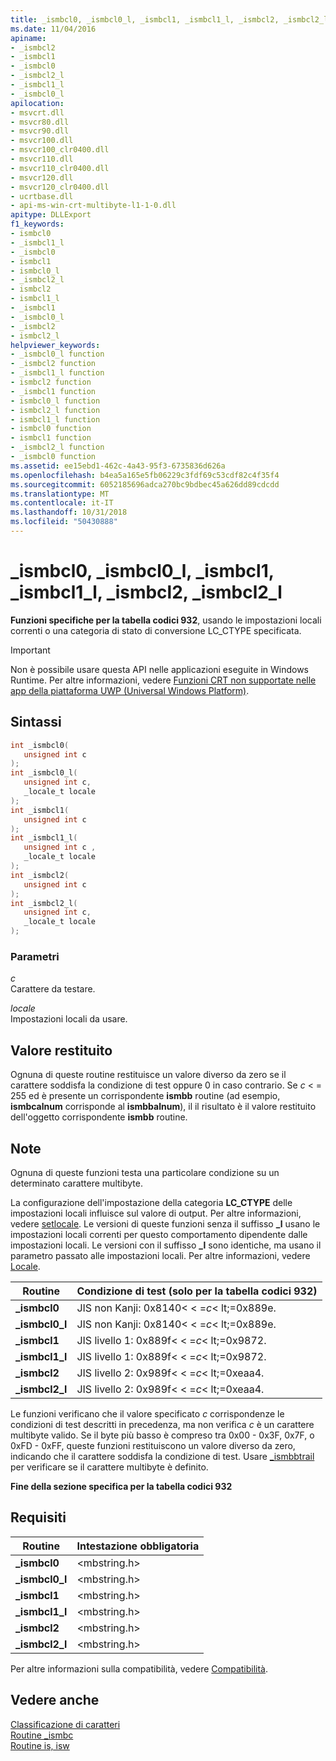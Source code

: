 ```yaml
---
title: _ismbcl0, _ismbcl0_l, _ismbcl1, _ismbcl1_l, _ismbcl2, _ismbcl2_l
ms.date: 11/04/2016
apiname:
- _ismbcl2
- _ismbcl1
- _ismbcl0
- _ismbcl2_l
- _ismbcl1_l
- _ismbcl0_l
apilocation:
- msvcrt.dll
- msvcr80.dll
- msvcr90.dll
- msvcr100.dll
- msvcr100_clr0400.dll
- msvcr110.dll
- msvcr110_clr0400.dll
- msvcr120.dll
- msvcr120_clr0400.dll
- ucrtbase.dll
- api-ms-win-crt-multibyte-l1-1-0.dll
apitype: DLLExport
f1_keywords:
- ismbcl0
- _ismbcl1_l
- _ismbcl0
- ismbcl1
- ismbcl0_l
- _ismbcl2_l
- ismbcl2
- ismbcl1_l
- _ismbcl1
- _ismbcl0_l
- _ismbcl2
- ismbcl2_l
helpviewer_keywords:
- _ismbcl0_l function
- _ismbcl2 function
- _ismbcl1_l function
- ismbcl2 function
- _ismbcl1 function
- ismbcl0_l function
- ismbcl2_l function
- ismbcl1_l function
- ismbcl0 function
- ismbcl1 function
- _ismbcl2_l function
- _ismbcl0 function
ms.assetid: ee15ebd1-462c-4a43-95f3-6735836d626a
ms.openlocfilehash: b4ea5a165e5fb06229c3fdf69c53cdf82c4f35f4
ms.sourcegitcommit: 6052185696adca270bc9bdbec45a626dd89cdcdd
ms.translationtype: MT
ms.contentlocale: it-IT
ms.lasthandoff: 10/31/2018
ms.locfileid: "50430888"
---
```

# <a name="ismbcl0-ismbcl0l-ismbcl1-ismbcl1l-ismbcl2-ismbcl2l"></a>_ismbcl0, _ismbcl0_l, _ismbcl1, _ismbcl1_l, _ismbcl2, _ismbcl2_l

**Funzioni specifiche per la tabella codici 932**, usando le impostazioni locali correnti o una categoria di stato di conversione LC_CTYPE specificata.

> [!IMPORTANT]
> Non è possibile usare questa API nelle applicazioni eseguite in Windows Runtime. Per altre informazioni, vedere [Funzioni CRT non supportate nelle app della piattaforma UWP (Universal Windows Platform)](../../cppcx/crt-functions-not-supported-in-universal-windows-platform-apps.md).

## <a name="syntax"></a>Sintassi

```C
int _ismbcl0(
   unsigned int c
);
int _ismbcl0_l(
   unsigned int c,
   _locale_t locale
);
int _ismbcl1(
   unsigned int c
);
int _ismbcl1_l(
   unsigned int c ,
   _locale_t locale
);
int _ismbcl2(
   unsigned int c
);
int _ismbcl2_l(
   unsigned int c,
   _locale_t locale
);
```

### <a name="parameters"></a>Parametri

*c*<br/>
Carattere da testare.

*locale*<br/>
Impostazioni locali da usare.

## <a name="return-value"></a>Valore restituito

Ognuna di queste routine restituisce un valore diverso da zero se il carattere soddisfa la condizione di test oppure 0 in caso contrario. Se *c* < = 255 ed è presente un corrispondente **ismbb** routine (ad esempio, **ismbcalnum** corrisponde al **ismbbalnum**), il il risultato è il valore restituito dell'oggetto corrispondente **ismbb** routine.

## <a name="remarks"></a>Note

Ognuna di queste funzioni testa una particolare condizione su un determinato carattere multibyte.

La configurazione dell'impostazione della categoria **LC_CTYPE** delle impostazioni locali influisce sul valore di output. Per altre informazioni, vedere [setlocale](setlocale-wsetlocale.md). Le versioni di queste funzioni senza il suffisso **_l** usano le impostazioni locali correnti per questo comportamento dipendente dalle impostazioni locali. Le versioni con il suffisso **_l** sono identiche, ma usano il parametro passato alle impostazioni locali. Per altre informazioni, vedere [Locale](../../c-runtime-library/locale.md).

|Routine|Condizione di test (solo per la tabella codici 932)|
|-------------|-------------------------------------------|
|**_ismbcl0**|JIS non Kanji: 0x8140< < =*c*< lt;=0x889e.|
|**_ismbcl0_l**|JIS non Kanji: 0x8140< < =*c*< lt;=0x889e.|
|**_ismbcl1**|JIS livello 1: 0x889f< < =*c*< lt;=0x9872.|
|**_ismbcl1_l**|JIS livello 1: 0x889f< < =*c*< lt;=0x9872.|
|**_ismbcl2**|JIS livello 2: 0x989f< < =*c*< lt;=0xeaa4.|
|**_ismbcl2_l**|JIS livello 2: 0x989f< < =*c*< lt;=0xeaa4.|

Le funzioni verificano che il valore specificato *c* corrispondenze le condizioni di test descritti in precedenza, ma non verifica *c* è un carattere multibyte valido. Se il byte più basso è compreso tra 0x00 - 0x3F, 0x7F, o 0xFD - 0xFF, queste funzioni restituiscono un valore diverso da zero, indicando che il carattere soddisfa la condizione di test. Usare [_ismbbtrail](ismbbtrail-ismbbtrail-l.md) per verificare se il carattere multibyte è definito.

**Fine della sezione specifica per la tabella codici 932**

## <a name="requirements"></a>Requisiti

|Routine|Intestazione obbligatoria|
|-------------|---------------------|
|**_ismbcl0**|\<mbstring.h>|
|**_ismbcl0_l**|\<mbstring.h>|
|**_ismbcl1**|\<mbstring.h>|
|**_ismbcl1_l**|\<mbstring.h>|
|**_ismbcl2**|\<mbstring.h>|
|**_ismbcl2_l**|\<mbstring.h>|

Per altre informazioni sulla compatibilità, vedere [Compatibilità](../../c-runtime-library/compatibility.md).

## <a name="see-also"></a>Vedere anche

[Classificazione di caratteri](../../c-runtime-library/character-classification.md)<br/>
[Routine _ismbc](../../c-runtime-library/ismbc-routines.md)<br/>
[Routine is, isw](../../c-runtime-library/is-isw-routines.md)<br/>
